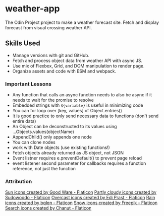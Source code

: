 # weather-app
The Odin Project project to make a weather forecast site. Fetch and display forecast from visual crossing weather API.

## Skills Used
- Manage versions with git and GitHub.
- Fetch and process object data from weather API with async JS.
- Use mix of Flexbox, Grid, and DOM manipulation to render page.
- Organize assets and code with ESM and webpack.

### Important Lessons

- Any function that calls an async function needs to also be async if it needs to wait for the promise to resolve
- Embedded strings with `${variable}` is useful in minimizing code
- You can for loop over [key, values] of Object.entries()
- It is good practice to only send necessary data to functions (don't send entire data)
- An Object can be deconstructed to its values using ...Objects.values(objectName)
- AppendChild() only appends one node
- You can clone nodes
- work with Date objects (use existing functions!)
- Fetch objects already returned as JS object, not JSON
- Event listner requires e.preventDefault() to prevent page reload
- event listener second parameter for callbacks requires a function reference, not just the function

### Attribution

<a href="https://www.flaticon.com/free-icons/sun" title="sun icons">Sun icons created by Good Ware - Flaticon</a>
<a href="https://www.flaticon.com/free-icons/partly-cloudy" title="partly cloudy icons">Partly cloudy icons created by Sudowoodo - Flaticon</a>
<a href="https://www.flaticon.com/free-icons/overcast" title="overcast icons">Overcast icons created by Edi Prast - Flaticon</a>
<a href="https://www.flaticon.com/free-icons/rain" title="rain icons">Rain icons created by bqlqn - Flaticon</a>
<a href="https://www.flaticon.com/free-icons/snow" title="snow icons">Snow icons created by Freepik - Flaticon</a>
<a href="https://www.flaticon.com/free-icons/search" title="search icons">Search icons created by Chanut - Flaticon</a>